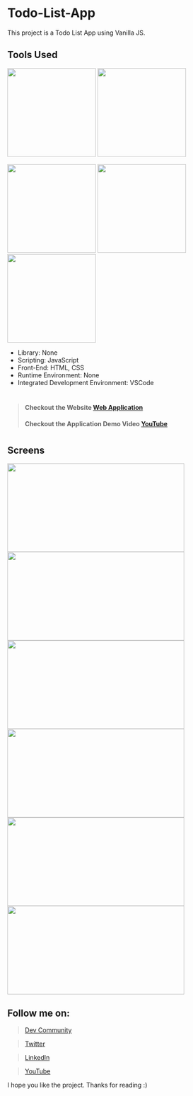 # Todo-List-App

This project is a Todo List App using Vanilla JS.

## Tools Used
<p align="left">
<img height="200" width="200" src="https://hackr.io/tutorials/javascript/logo-javascript.svg?ver=1610114223">
<img height="200" width="200" src="https://www.w3.org/html/logo/downloads/HTML5_Logo_256.png">
</p>
<p align="left">
<img height="200" width="200" src="https://logodix.com/logo/470309.png">
<img height="200" width="200" src="https://user-images.githubusercontent.com/76626529/135654695-ca008e4f-99c8-40fc-9b73-8573f03c2867.png">
<img height="200" width="200" src="https://code.visualstudio.com/assets/apple-touch-icon.png">
</p>

* Library: None
* Scripting: JavaScript
* Front-End: HTML, CSS
* Runtime Environment: None
* Integrated Development Environment: VSCode

#
> #### Checkout the Website [Web Application](https://ayush-kanduri.github.io/Todo-List-App/)
> #### Checkout the Application Demo Video [YouTube](X)
#

## Screens
<p align="left">
<img height="200" width="400" src="https://user-images.githubusercontent.com/76626529/154794493-ca123eb3-5297-42e0-9f4c-f13b55f56deb.png">
<img height="200" width="400" src="https://user-images.githubusercontent.com/76626529/154794497-95b4c730-bc5e-4b52-87cf-93821d28cd10.png">
<img height="200" width="400" src="https://user-images.githubusercontent.com/76626529/154794499-c1ba66c7-831c-4eab-8aea-9e06952dc05c.png">
<img height="200" width="400" src="https://user-images.githubusercontent.com/76626529/154794500-a18a15d1-c851-4afc-9f9d-a676debf758f.png">
<img height="200" width="400" src="https://user-images.githubusercontent.com/76626529/154794502-5d80657e-02bf-4b0f-aedc-f829d654809b.png">
<img height="200" width="400" src="https://user-images.githubusercontent.com/76626529/154794503-d57a4dbb-3469-40fc-94c9-92d335320acd.png">
</p>


## Follow me on:
> [Dev Community](https://dev.to/ayushkanduri)

> [Twitter](https://twitter.com/ayush_codes)
 
> [LinkedIn](https://www.linkedin.com/in/ayushkanduri/)

> [YouTube](https://www.youtube.com/channel/UC6c1ajC_2jF7wQp7Y13t2bg)

I hope you like the project. Thanks for reading :)
